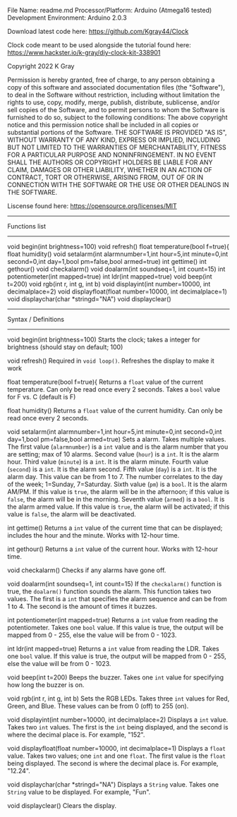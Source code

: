File Name: readme.md
Processor/Platform: Arduino (Atmega16 tested)
Development Environment: Arduino 2.0.3

Download latest code here:
https://github.com/Kgray44/Clock

Clock code meant to be used alongside the tutorial found here:
https://www.hackster.io/k-gray/diy-clock-kit-338901

Copyright 2022 K Gray

Permission is hereby granted, free of charge, to any person obtaining a copy of this software and
associated documentation files (the "Software"), to deal in the Software without restriction, including without limitation
the rights to use, copy, modify, merge, publish, distribute, sublicense, and/or sell copies of the Software, 
and to permit persons to whom the Software is furnished to do so, subject to the following conditions:
The above copyright notice and this permission notice shall be included in all copies or substantial portions of the Software.
THE SOFTWARE IS PROVIDED "AS IS", WITHOUT WARRANTY OF ANY KIND, EXPRESS OR IMPLIED, INCLUDING BUT NOT LIMITED TO THE 
WARRANTIES OF MERCHANTABILITY, FITNESS FOR A PARTICULAR PURPOSE AND NONINFRINGEMENT. IN NO EVENT SHALL THE AUTHORS OR 
COPYRIGHT HOLDERS BE LIABLE FOR ANY CLAIM, DAMAGES OR OTHER LIABILITY, WHETHER IN AN ACTION OF CONTRACT, TORT OR OTHERWISE, 
ARISING FROM, OUT OF OR IN CONNECTION WITH THE SOFTWARE OR THE USE OR OTHER DEALINGS IN THE SOFTWARE.

Liscense found here:
https://opensource.org/licenses/MIT



*************************************************************
Functions list
*************************************************************

void begin(int brightness=100)
void refresh()
float temperature(bool f=true){
float humidity()
void setalarm(int alarmnumber=1,int hour=5,int minute=0,int second=0,int day=1,bool pm=false,bool armed=true)
int gettime()
int gethour()
void checkalarm()
void doalarm(int soundseq=1, int count=15)
int potentiometer(int mapped=true)
int ldr(int mapped=true)
void beep(int t=200)
void rgb(int r, int g, int b)
void displayint(int number=10000, int decimalplace=2)
void displayfloat(float number=10000, int decimalplace=1)
void displaychar(char *stringd="NA")
void displayclear()


*************************************************************
Syntax / Definitions
*************************************************************

void begin(int brightness=100)
Starts the clock; takes a integer for brightness (should stay on default; 100)

void refresh()
Required in `void loop()`.  Refreshes the display to make it work

float temperature(bool f=true){
Returns a `float` value of the current temperature.  Can only be read once every 2 seconds.  Takes a `bool` value for F vs. C (default is F)

float humidity()
Returns a `float` value of the current humidity.  Can only be read once every 2 seconds.

void setalarm(int alarmnumber=1,int hour=5,int minute=0,int second=0,int day=1,bool pm=false,bool armed=true)
Sets a alarm.  Takes multiple values.
The first value (`alarmnumber`) is a `int` value and is the alarm number that you are setting; max of 10 alarms.
Second value (`hour`) is a `int`.  It is the alarm hour.
Third value (`minute`) is a `int`.  It is the alarm minute.
Fourth value (`second`) is a `int`.  It is the alarm second.
Fifth value (`day`) is a `int`.  It is the alarm day.  This value can be from 1 to 7.  The number correlates to the day of the week; 1=Sunday, 7=Saturday.
Sixth value (`pm`) is a `bool`.  It is the alarm AM/PM.  If this value is `true`, the alarm will be in the afternoon; if this value is `false`, the alarm will be in the morning.
Seventh value (`armed`) is a `bool`.  It is the alarm armed value.  If this value is `true`, the alarm will be activated; if this value is `false`, the alarm will be deactivated.

int gettime()
Returns a `int` value of the current time that can be displayed; includes the hour and the minute.  Works with 12-hour time.

int gethour()
Returns a `int` value of the current hour.  Works with 12-hour time.

void checkalarm()
Checks if any alarms have gone off.

void doalarm(int soundseq=1, int count=15)
If the `checkalarm()` function is true, the `doalarm()` function sounds the alarm.  This function takes two values.  The first is a `int` that specifies the alarm sequence and can be from 1 to 4.  The second is the amount of times it buzzes.

int potentiometer(int mapped=true)
Returns a `int` value from reading the potentiometer.  Takes one `bool` value.  If this value is true, the output will be mapped from 0 - 255, else the value will be from 0 - 1023.

int ldr(int mapped=true)
Returns a `int` value from reading the LDR.  Takes one `bool` value.  If this value is true, the output will be mapped from 0 - 255, else the value will be from 0 - 1023.

void beep(int t=200)
Beeps the buzzer.  Takes one `int` value for specifying how long the buzzer is on.

void rgb(int r, int g, int b)
Sets the RGB LEDs.  Takes three `int` values for Red, Green, and Blue.  These values can be from 0 (off) to 255 (on).

void displayint(int number=10000, int decimalplace=2)
Displays a `int` value.  Takes two `int` values.  The first is the `int` being displayed, and the second is where the decimal place is. For example, "152".

void displayfloat(float number=10000, int decimalplace=1)
Displays a `float` value.  Takes two values; one `int` and one `float`.  The first value is the `float` being displayed.  The second is where the decimal place is. For example, "12.24".

void displaychar(char *stringd="NA")
Displays a `String` value.  Takes one `String` value to be displayed.  For example, "Fun".

void displayclear()
Clears the display.
